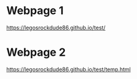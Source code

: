 # Webpage 1
https://legosrockdude86.github.io/test/ 
# Webpage 2
https://legosrockdude86.github.io/test/temp.html
